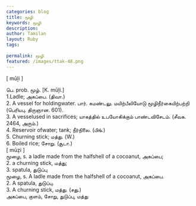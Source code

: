 ```yaml
---
categories: blog
title: மூழி
keywords: மூழி
description: 
author: Tamilan
layout: Ruby
tags: 
 
permalink: மூழி
featured: /images/ttak-48.png
---
```

  
[ mūḻi ]  
  
பெ. prob. மூழ். [K. mūḻi.]  
1.Ladle; அகப்பை. (திவா.)   
2. A vessel for holdingwater. பார். கமண்டலு. மயிற்பீலியோடு மூழிநீர்கையிற்பற்றி (பெரியபு. திருஞான. 601).   
3. A vesselused in sacrifices; யாகத்தில் உபயோகிக்கும் பாண்டவிசேடம். (சீவக. 2464, அரும்.)   
4. Reservoir ofwater; tank; நீர்நிலை. (பிங்.)   
5. Churning stick; மத்து. (W.)   
6. Boiled rice; சோறு. (சூடா.)  
[ mūẕi ]  
மூழை, s. a ladle made from the halfshell of a cocoanut, அகப்பை;   
2. a churning stick, மத்து;   
3. spatula, துடுப்பு  
மூழை, s. A ladle made from the halfshell of a cocoanut, அகப்பை.   
2. A spatula, துடுப்பு.   
3. A churning stick, மத்து. (சது.)  
அகப்பை, குளம், சோறு, துடுப்பு, மத்து